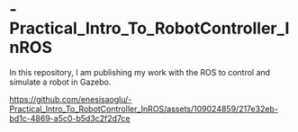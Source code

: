 # -Practical_Intro_To_RobotController_InROS
In this repository, I am publishing my work with the ROS to control and simulate a robot in Gazebo.


https://github.com/enesisaoglu/-Practical_Intro_To_RobotController_InROS/assets/109024859/217e32eb-bd1c-4869-a5c0-b5d3c2f2d7ce

